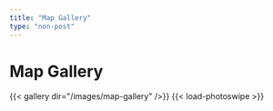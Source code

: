 ```yaml
---
title: "Map Gallery"
type: "non-post"
---
```


# Map Gallery

{{< gallery dir="/images/map-gallery" />}} {{< load-photoswipe >}}
